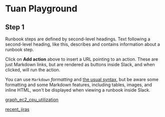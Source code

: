 # Tuan Playground

## Step 1

Runbook steps are defined by second-level headings. Text following a second-level heading, like this, describes and contains information about a runbook step.

Click on **Add action** above to insert a URL pointing to an action. These are just Markdown links, but are rendered as buttons inside Slack, and when clicked, will run the action.

You can use `Markdown` *formatting* and [the usual syntax](https://github.com/adam-p/markdown-here/wiki/Markdown-Cheatsheet), but be aware some formatting and some Markdown features, including tables, images, and inline HTML, won't be displayed when viewing a runbook inside Slack.

[graph_ec2_cpu_utilization](https://console.demo.transposit.com/mc/t/spackle/actions/graph_ec2_cpu_utilization)

[recent_jiras](https://console.demo.transposit.com/mc/t/spackle/actions/recent_jiras)